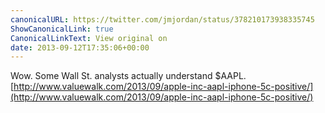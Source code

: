 ```yaml
---
canonicalURL: https://twitter.com/jmjordan/status/378210173938335745
ShowCanonicalLink: true
CanonicalLinkText: View original on
date: 2013-09-12T17:35:06+00:00
---
```

Wow. Some Wall St. analysts actually understand $AAPL. [http://www.valuewalk.com/2013/09/apple-inc-aapl-iphone-5c-positive/](http://www.valuewalk.com/2013/09/apple-inc-aapl-iphone-5c-positive/)